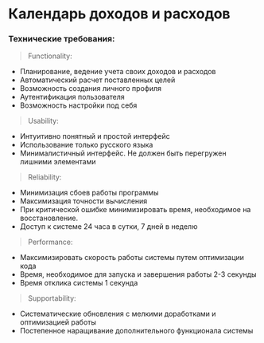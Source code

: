 # Календарь доходов и расходов

### Технические требования:

> Functionality:

* Планирование, ведение учета своих доходов и расходов
* Автоматический расчет поставленных целей
* Возможность создания личного профиля
* Аутентификация пользователя
* Возможность настройки под себя

> Usability:

* Интуитивно понятный и простой интерфейс
* Использование только русского языка
* Минималистичный интерфейс. Не должен быть перегружен лишними элементами

> Reliability:

* Минимизация сбоев работы программы
* Максимизация точности вычисления
* При критической ошибке минимизировать время, необходимое на восстановление.
* Доступ к системе 24 часа в сутки, 7 дней в неделю

> Performance:

* Максимизировать скорость работы системы путем оптимизации кода
* Время, необходимое для запуска и завершения работы 2-3 секунды
* Время отклика системы 1 секунда

> Supportability:

* Систематические обновления с мелкими доработками и оптимизацией работы
* Постепенное наращивание дополнительного функционала системы
